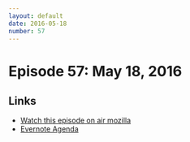 ```yaml
---
layout: default
date: 2016-05-18
number: 57
---
```


# Episode 57: May 18, 2016

## Links
* [Watch this episode on air mozilla](https://air.mozilla.org/the-joy-of-coding-episode-57/)
* [Evernote Agenda](https://www.evernote.com/l/AbKUQBu2u_VLC5n45RxEtt-9tBENJrq25lA)
